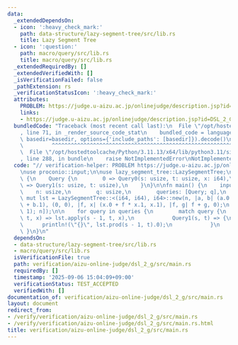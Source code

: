```yaml
---
data:
  _extendedDependsOn:
  - icon: ':heavy_check_mark:'
    path: data-structure/lazy-segment-tree/src/lib.rs
    title: Lazy Segment Tree
  - icon: ':question:'
    path: macro/query/src/lib.rs
    title: macro/query/src/lib.rs
  _extendedRequiredBy: []
  _extendedVerifiedWith: []
  _isVerificationFailed: false
  _pathExtension: rs
  _verificationStatusIcon: ':heavy_check_mark:'
  attributes:
    PROBLEM: https://judge.u-aizu.ac.jp/onlinejudge/description.jsp?id=DSL_2_G
    links:
    - https://judge.u-aizu.ac.jp/onlinejudge/description.jsp?id=DSL_2_G
  bundledCode: "Traceback (most recent call last):\n  File \"/opt/hostedtoolcache/Python/3.11.13/x64/lib/python3.11/site-packages/onlinejudge_verify/documentation/build.py\"\
    , line 71, in _render_source_code_stat\n    bundled_code = language.bundle(stat.path,\
    \ basedir=basedir, options={'include_paths': [basedir]}).decode()\n          \
    \         ^^^^^^^^^^^^^^^^^^^^^^^^^^^^^^^^^^^^^^^^^^^^^^^^^^^^^^^^^^^^^^^^^^^^^^^^^^^^^^^^^\n\
    \  File \"/opt/hostedtoolcache/Python/3.11.13/x64/lib/python3.11/site-packages/onlinejudge_verify/languages/rust.py\"\
    , line 288, in bundle\n    raise NotImplementedError\nNotImplementedError\n"
  code: "// verification-helper: PROBLEM https://judge.u-aizu.ac.jp/onlinejudge/description.jsp?id=DSL_2_G\n\
    \nuse proconio::input;\n\nuse lazy_segment_tree::LazySegmentTree;\n\nquery::define_query!\
    \ {\n    Query {\n        0 => Query0(s: usize, t: usize, x: i64),\n        1\
    \ => Query1(s: usize, t: usize),\n    }\n}\n\nfn main() {\n    input! {\n    \
    \    n: usize,\n        q: usize,\n        queries: [Query; q],\n    }\n    let\
    \ mut lst = LazySegmentTree::<(i64, i64), i64>::new(n, |a, b| (a.0 + b.0, a.1\
    \ + b.1), (0, 0), |f, x| (x.0 + f * x.1, x.1), |f, g| f + g, 0);\n    lst.build(vec![(0,\
    \ 1); n]);\n\n    for query in queries {\n        match query {\n            Query0(s,\
    \ t, x) => lst.apply(s - 1, t, x),\n            Query1(s, t) => {\n          \
    \      println!(\"{}\", lst.prod(s - 1, t).0);\n            }\n        }\n   \
    \ }\n}\n"
  dependsOn:
  - data-structure/lazy-segment-tree/src/lib.rs
  - macro/query/src/lib.rs
  isVerificationFile: true
  path: verification/aizu-online-judge/dsl_2_g/src/main.rs
  requiredBy: []
  timestamp: '2025-09-06 15:04:09+09:00'
  verificationStatus: TEST_ACCEPTED
  verifiedWith: []
documentation_of: verification/aizu-online-judge/dsl_2_g/src/main.rs
layout: document
redirect_from:
- /verify/verification/aizu-online-judge/dsl_2_g/src/main.rs
- /verify/verification/aizu-online-judge/dsl_2_g/src/main.rs.html
title: verification/aizu-online-judge/dsl_2_g/src/main.rs
---
```

